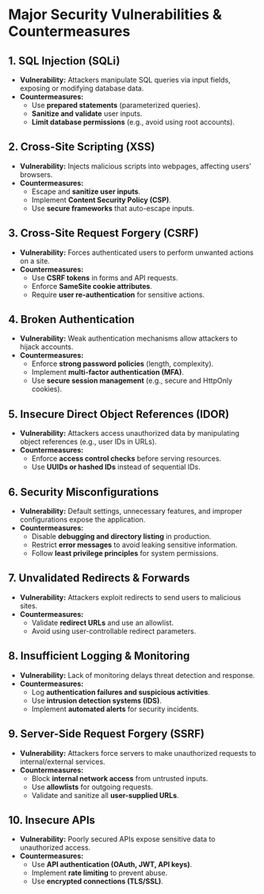 # Major Security Vulnerabilities & Countermeasures

## 1. SQL Injection (SQLi)
- **Vulnerability:** Attackers manipulate SQL queries via input fields, exposing or modifying database data.
- **Countermeasures:**  
  - Use **prepared statements** (parameterized queries).  
  - **Sanitize and validate** user inputs.  
  - **Limit database permissions** (e.g., avoid using root accounts).  

## 2. Cross-Site Scripting (XSS)
- **Vulnerability:** Injects malicious scripts into webpages, affecting users’ browsers.  
- **Countermeasures:**  
  - Escape and **sanitize user inputs**.  
  - Implement **Content Security Policy (CSP)**.  
  - Use **secure frameworks** that auto-escape inputs.  

## 3. Cross-Site Request Forgery (CSRF)
- **Vulnerability:** Forces authenticated users to perform unwanted actions on a site.  
- **Countermeasures:**  
  - Use **CSRF tokens** in forms and API requests.  
  - Enforce **SameSite cookie attributes**.  
  - Require **user re-authentication** for sensitive actions.  

## 4. Broken Authentication
- **Vulnerability:** Weak authentication mechanisms allow attackers to hijack accounts.  
- **Countermeasures:**  
  - Enforce **strong password policies** (length, complexity).  
  - Implement **multi-factor authentication (MFA)**.  
  - Use **secure session management** (e.g., secure and HttpOnly cookies).  

## 5. Insecure Direct Object References (IDOR)
- **Vulnerability:** Attackers access unauthorized data by manipulating object references (e.g., user IDs in URLs).  
- **Countermeasures:**  
  - Enforce **access control checks** before serving resources.  
  - Use **UUIDs or hashed IDs** instead of sequential IDs.  

## 6. Security Misconfigurations
- **Vulnerability:** Default settings, unnecessary features, and improper configurations expose the application.  
- **Countermeasures:**  
  - Disable **debugging and directory listing** in production.  
  - Restrict **error messages** to avoid leaking sensitive information.  
  - Follow **least privilege principles** for system permissions.  

## 7. Unvalidated Redirects & Forwards
- **Vulnerability:** Attackers exploit redirects to send users to malicious sites.  
- **Countermeasures:**  
  - Validate **redirect URLs** and use an allowlist.  
  - Avoid using user-controllable redirect parameters.  

## 8. Insufficient Logging & Monitoring
- **Vulnerability:** Lack of monitoring delays threat detection and response.  
- **Countermeasures:**  
  - Log **authentication failures and suspicious activities**.  
  - Use **intrusion detection systems (IDS)**.  
  - Implement **automated alerts** for security incidents.  

## 9. Server-Side Request Forgery (SSRF)
- **Vulnerability:** Attackers force servers to make unauthorized requests to internal/external services.  
- **Countermeasures:**  
  - Block **internal network access** from untrusted inputs.  
  - Use **allowlists** for outgoing requests.  
  - Validate and sanitize all **user-supplied URLs**.  

## 10. Insecure APIs
- **Vulnerability:** Poorly secured APIs expose sensitive data to unauthorized access.  
- **Countermeasures:**  
  - Use **API authentication (OAuth, JWT, API keys)**.  
  - Implement **rate limiting** to prevent abuse.  
  - Use **encrypted connections (TLS/SSL)**.  